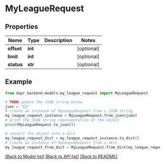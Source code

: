 # MyLeagueRequest


## Properties

Name | Type | Description | Notes
------------ | ------------- | ------------- | -------------
**offset** | **int** |  | [optional] 
**limit** | **int** |  | [optional] 
**status** | **str** |  | [optional] 

## Example

```python
from dupr_backend.models.my_league_request import MyLeagueRequest

# TODO update the JSON string below
json = "{}"
# create an instance of MyLeagueRequest from a JSON string
my_league_request_instance = MyLeagueRequest.from_json(json)
# print the JSON string representation of the object
print(MyLeagueRequest.to_json())

# convert the object into a dict
my_league_request_dict = my_league_request_instance.to_dict()
# create an instance of MyLeagueRequest from a dict
my_league_request_from_dict = MyLeagueRequest.from_dict(my_league_request_dict)
```
[[Back to Model list]](../README.md#documentation-for-models) [[Back to API list]](../README.md#documentation-for-api-endpoints) [[Back to README]](../README.md)


